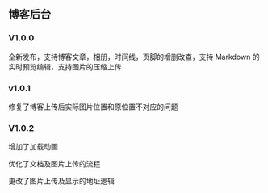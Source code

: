 ## 博客后台

### V1.0.0

全新发布，支持博客文章，相册，时间线，页脚的增删改查，支持 Markdown 的实时预览编辑，支持图片的压缩上传

### v1.0.1

修复了博客上传后实际图片位置和原位置不对应的问题

### V1.0.2

增加了加载动画

优化了文档及图片上传的流程

更改了图片上传及显示的地址逻辑
